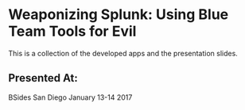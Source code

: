 # Weaponizing Splunk: Using Blue Team Tools for Evil

This is a collection of the developed apps and the presentation slides.

## Presented At:
BSides San Diego January 13-14 2017
